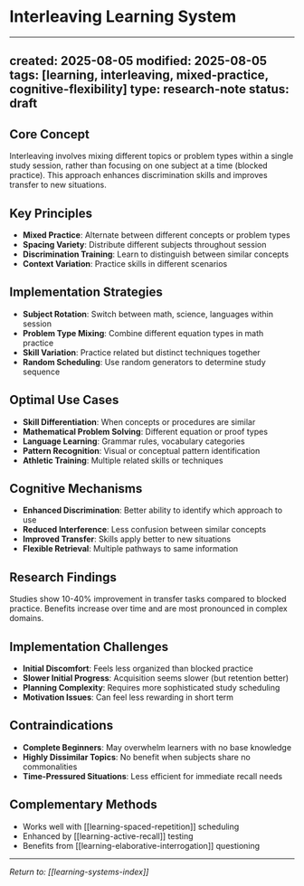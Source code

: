 # Interleaving Learning System

---
created: 2025-08-05
modified: 2025-08-05
tags: [learning, interleaving, mixed-practice, cognitive-flexibility]
type: research-note
status: draft
---

## Core Concept
Interleaving involves mixing different topics or problem types within a single study session, rather than focusing on one subject at a time (blocked practice). This approach enhances discrimination skills and improves transfer to new situations.

## Key Principles
- **Mixed Practice**: Alternate between different concepts or problem types
- **Spacing Variety**: Distribute different subjects throughout session
- **Discrimination Training**: Learn to distinguish between similar concepts
- **Context Variation**: Practice skills in different scenarios

## Implementation Strategies
- **Subject Rotation**: Switch between math, science, languages within session
- **Problem Type Mixing**: Combine different equation types in math practice
- **Skill Variation**: Practice related but distinct techniques together
- **Random Scheduling**: Use random generators to determine study sequence

## Optimal Use Cases
- **Skill Differentiation**: When concepts or procedures are similar
- **Mathematical Problem Solving**: Different equation or proof types
- **Language Learning**: Grammar rules, vocabulary categories
- **Pattern Recognition**: Visual or conceptual pattern identification
- **Athletic Training**: Multiple related skills or techniques

## Cognitive Mechanisms
- **Enhanced Discrimination**: Better ability to identify which approach to use
- **Reduced Interference**: Less confusion between similar concepts
- **Improved Transfer**: Skills apply better to new situations
- **Flexible Retrieval**: Multiple pathways to same information

## Research Findings
Studies show 10-40% improvement in transfer tasks compared to blocked practice. Benefits increase over time and are most pronounced in complex domains.

## Implementation Challenges
- **Initial Discomfort**: Feels less organized than blocked practice
- **Slower Initial Progress**: Acquisition seems slower (but retention better)
- **Planning Complexity**: Requires more sophisticated study scheduling
- **Motivation Issues**: Can feel less rewarding in short term

## Contraindications
- **Complete Beginners**: May overwhelm learners with no base knowledge
- **Highly Dissimilar Topics**: No benefit when subjects share no commonalities
- **Time-Pressured Situations**: Less efficient for immediate recall needs

## Complementary Methods
- Works well with [[learning-spaced-repetition]] scheduling
- Enhanced by [[learning-active-recall]] testing
- Benefits from [[learning-elaborative-interrogation]] questioning

---
*Return to: [[learning-systems-index]]*
